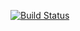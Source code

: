 [![Build Status][travis-ci-0]][travis-ci-1]

[travis-ci-0]: https://travis-ci.org/magician/wonders.svg

[travis-ci-1]: https://travis-ci.org/magician/wonders

